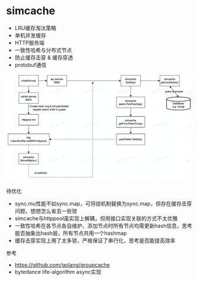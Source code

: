 # simcache

* LRU缓存淘汰策略
* 单机并发缓存
* HTTP服务端
* 一致性哈希与分布式节点
* 防止缓存击穿 & 缓存穿透
* protobuf通信



![avatar](Image/pic1.jpg)





待优化

* sync.mu性能不如sync.map，可将锁机制替换为sync.map，但存在缓存击穿问题，想想怎么省去一些锁
* simcache与httppool虽实现上解耦，但用接口实现关联的方式不太优雅
* 一致性哈希在各节点各自维护，添加节点时所有节点均需更新hash信息，思考能否抽象出hash层，所有节点共用一个hashmap
* 缓存击穿实现上用了太多锁，严格保证了串行化，思考是否能提高效率


参考

* https://github.com/golang/groupcache
* bytedance life-algorithm async实现
